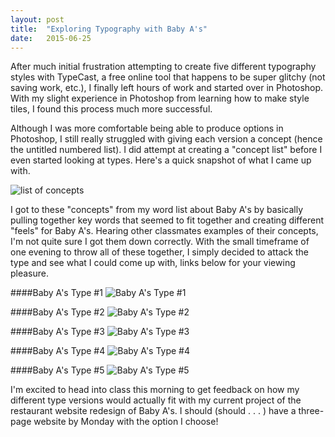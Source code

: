 ```yaml
---
layout: post
title:  "Exploring Typography with Baby A's"
date:   2015-06-25
---
```


After much initial frustration attempting to create five different typography styles with TypeCast, a free online tool that happens to be super glitchy (not saving work, etc.), I finally left hours of work and started over in Photoshop. With my slight experience in Photoshop from learning how to make style tiles, I found this process much more successful.

Although I was more comfortable being able to produce options in Photoshop, I still really struggled with giving each version a concept (hence the untitled numbered list). I did attempt at creating a "concept list" before I even started looking at types. Here's a quick snapshot of what I came up with.

![list of concepts](/images/blog_posts/exploring_typography/written_concepts.jpg)

I got to these "concepts" from my word list about Baby A's by basically pulling together key words that seemed to fit together and creating different "feels" for Baby A's. Hearing other classmates examples of their concepts, I'm not quite sure I got them down correctly. With the small timeframe of one evening to throw all of these together, I simply decided to attack the type and see what I could come up with, links below for your viewing pleasure.

####Baby A's Type #1
![Baby A's Type #1](/images/blog_posts/exploring_typography/babyA_type_1.png)

####Baby A's Type #2
![Baby A's Type #2](/images/blog_posts/exploring_typography/babyA_type_2.png)

####Baby A's Type #3
![Baby A's Type #3](/images/blog_posts/exploring_typography/babyA_type_3.png)

####Baby A's Type #4
![Baby A's Type #4](/images/blog_posts/exploring_typography/babyA_type_4.png)

####Baby A's Type #5
![Baby A's Type #5](/images/blog_posts/exploring_typography/babyA_type_5.png)

I'm excited to head into class this morning to get feedback on how my different type versions would actually fit with my current project of the restaurant website redesign of Baby A's. I should (should . . . ) have a three-page website by Monday with the option I choose!

